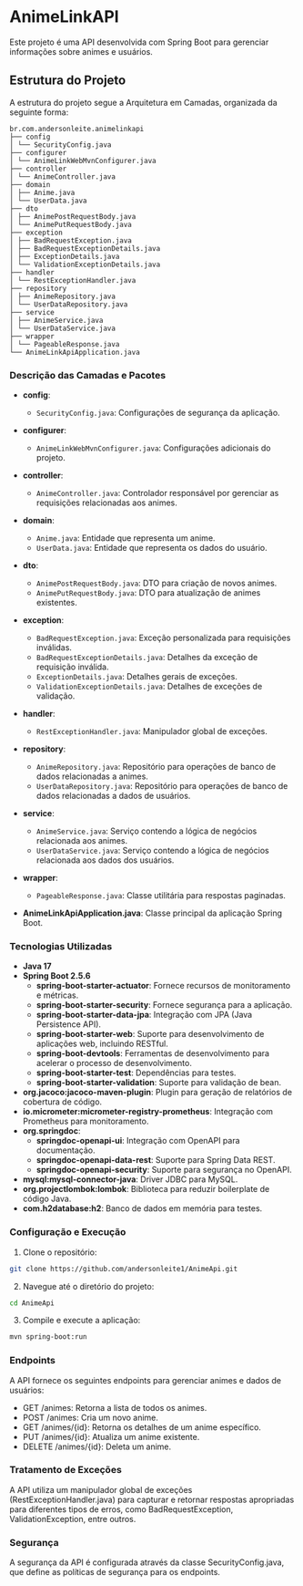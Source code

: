 # AnimeLinkAPI

Este projeto é uma API desenvolvida com Spring Boot para gerenciar informações sobre animes e usuários.

## Estrutura do Projeto

A estrutura do projeto segue a Arquitetura em Camadas, organizada da seguinte forma:

```
br.com.andersonleite.animelinkapi
├── config
│ └── SecurityConfig.java
├── configurer
│ └── AnimeLinkWebMvnConfigurer.java
├── controller
│ └── AnimeController.java
├── domain
│ ├── Anime.java
│ └── UserData.java
├── dto
│ ├── AnimePostRequestBody.java
│ └── AnimePutRequestBody.java
├── exception
│ ├── BadRequestException.java
│ ├── BadRequestExceptionDetails.java
│ ├── ExceptionDetails.java
│ └── ValidationExceptionDetails.java
├── handler
│ └── RestExceptionHandler.java
├── repository
│ ├── AnimeRepository.java
│ └── UserDataRepository.java
├── service
│ ├── AnimeService.java
│ └── UserDataService.java
├── wrapper
│ └── PageableResponse.java
└── AnimeLinkApiApplication.java
```


### Descrição das Camadas e Pacotes

- **config**:
  - `SecurityConfig.java`: Configurações de segurança da aplicação.

- **configurer**:
  - `AnimeLinkWebMvnConfigurer.java`: Configurações adicionais do projeto.

- **controller**:
  - `AnimeController.java`: Controlador responsável por gerenciar as requisições relacionadas aos animes.

- **domain**:
  - `Anime.java`: Entidade que representa um anime.
  - `UserData.java`: Entidade que representa os dados do usuário.

- **dto**:
  - `AnimePostRequestBody.java`: DTO para criação de novos animes.
  - `AnimePutRequestBody.java`: DTO para atualização de animes existentes.

- **exception**:
  - `BadRequestException.java`: Exceção personalizada para requisições inválidas.
  - `BadRequestExceptionDetails.java`: Detalhes da exceção de requisição inválida.
  - `ExceptionDetails.java`: Detalhes gerais de exceções.
  - `ValidationExceptionDetails.java`: Detalhes de exceções de validação.

- **handler**:
  - `RestExceptionHandler.java`: Manipulador global de exceções.

- **repository**:
  - `AnimeRepository.java`: Repositório para operações de banco de dados relacionadas a animes.
  - `UserDataRepository.java`: Repositório para operações de banco de dados relacionadas a dados de usuários.

- **service**:
  - `AnimeService.java`: Serviço contendo a lógica de negócios relacionada aos animes.
  - `UserDataService.java`: Serviço contendo a lógica de negócios relacionada aos dados dos usuários.

- **wrapper**:
  - `PageableResponse.java`: Classe utilitária para respostas paginadas.

- **AnimeLinkApiApplication.java**: Classe principal da aplicação Spring Boot.

### Tecnologias Utilizadas

- **Java 17**
- **Spring Boot 2.5.6**
  - **spring-boot-starter-actuator**: Fornece recursos de monitoramento e métricas.
  - **spring-boot-starter-security**: Fornece segurança para a aplicação.
  - **spring-boot-starter-data-jpa**: Integração com JPA (Java Persistence API).
  - **spring-boot-starter-web**: Suporte para desenvolvimento de aplicações web, incluindo RESTful.
  - **spring-boot-devtools**: Ferramentas de desenvolvimento para acelerar o processo de desenvolvimento.
  - **spring-boot-starter-test**: Dependências para testes.
  - **spring-boot-starter-validation**: Suporte para validação de bean.
- **org.jacoco:jacoco-maven-plugin**: Plugin para geração de relatórios de cobertura de código.
- **io.micrometer:micrometer-registry-prometheus**: Integração com Prometheus para monitoramento.
- **org.springdoc**:
  - **springdoc-openapi-ui**: Integração com OpenAPI para documentação.
  - **springdoc-openapi-data-rest**: Suporte para Spring Data REST.
  - **springdoc-openapi-security**: Suporte para segurança no OpenAPI.
- **mysql:mysql-connector-java**: Driver JDBC para MySQL.
- **org.projectlombok:lombok**: Biblioteca para reduzir boilerplate de código Java.
- **com.h2database:h2**: Banco de dados em memória para testes.


### Configuração e Execução

1. Clone o repositório:
```sh
git clone https://github.com/andersonleite1/AnimeApi.git
```

2. Navegue até o diretório do projeto:
```sh
cd AnimeApi
```

3. Compile e execute a aplicação:

```sh 
mvn spring-boot:run
```

### Endpoints
A API fornece os seguintes endpoints para gerenciar animes e dados de usuários:

- GET /animes: Retorna a lista de todos os animes.
- POST /animes: Cria um novo anime.
- GET /animes/{id}: Retorna os detalhes de um anime específico.
- PUT /animes/{id}: Atualiza um anime existente.
- DELETE /animes/{id}: Deleta um anime.

### Tratamento de Exceções
A API utiliza um manipulador global de exceções (RestExceptionHandler.java) para capturar e retornar respostas apropriadas para diferentes tipos de erros, como BadRequestException, ValidationException, entre outros.

### Segurança
A segurança da API é configurada através da classe SecurityConfig.java, que define as políticas de segurança para os endpoints.


